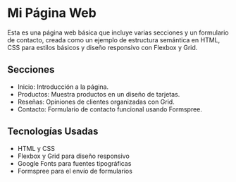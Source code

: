 # Mi Página Web

Esta es una página web básica que incluye varias secciones y un formulario de contacto, creada como un ejemplo de estructura semántica en HTML, CSS para estilos básicos y diseño responsivo con Flexbox y Grid.

## Secciones

- Inicio: Introducción a la página.
- Productos: Muestra productos en un diseño de tarjetas.
- Reseñas: Opiniones de clientes organizadas con Grid.
- Contacto: Formulario de contacto funcional usando Formspree.

## Tecnologías Usadas

- HTML y CSS
- Flexbox y Grid para diseño responsivo
- Google Fonts para fuentes tipográficas
- Formspree para el envío de formularios
